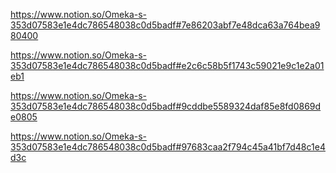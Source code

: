 https://www.notion.so/Omeka-s-353d07583e1e4dc786548038c0d5badf#7e86203abf7e48dca63a764bea980400

https://www.notion.so/Omeka-s-353d07583e1e4dc786548038c0d5badf#e2c6c58b5f1743c59021e9c1e2a01eb1

https://www.notion.so/Omeka-s-353d07583e1e4dc786548038c0d5badf#9cddbe5589324daf85e8fd0869de0805

https://www.notion.so/Omeka-s-353d07583e1e4dc786548038c0d5badf#97683caa2f794c45a41bf7d48c1e4d3c